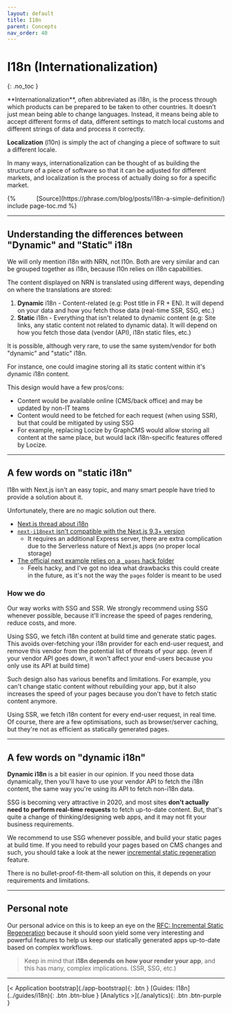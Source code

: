 ```yaml
---
layout: default
title: I18n
parent: Concepts
nav_order: 40
---
```


# I18n (Internationalization)
{: .no_toc }

<div class="code-example" markdown="1">
**Internationalization**, often abbreviated as i18n, is the process through which products can be prepared to be taken to other countries.
It doesn’t just mean being able to change languages.
Instead, it means being able to accept different forms of data, different settings to match local customs and different strings of data and process it correctly.

**Localization** (l10n) is simply the act of changing a piece of software to suit a different locale.

In many ways, internationalization can be thought of as building the structure of a piece of software so that it can be adjusted for different markets,
and localization is the process of actually doing so for a specific market.

<span style="float: right">
[Source](https://phrase.com/blog/posts/i18n-a-simple-definition/)
</span>
</div>

{% include page-toc.md %}

---

## Understanding the differences between "Dynamic" and "Static" i18n

We will only mention i18n with NRN, not l10n.
Both are very similar and can be grouped together as i18n, because l10n relies on i18n capabilities.

The content displayed on NRN is translated using different ways, depending on where the translations are stored:
1. **Dynamic** i18n - Content-related (e.g: Post title in FR + EN). It will depend on your data and how you fetch those data (real-time SSR, SSG, etc.)
1. **Static** i18n - Everything that isn't related to dynamic content (e.g: Site links, any static content not related to dynamic data).
It will depend on how you fetch those data (vendor (API), i18n static files, etc.)

It is possible, although very rare, to use the same system/vendor for both "dynamic" and "static" i18n.

For instance, one could imagine storing all its static content within it's dynamic i18n content.

This design would have a few pros/cons:
- Content would be available online (CMS/back office) and may be updated by non-IT teams
- Content would need to be fetched for each request (when using SSR), but that could be mitigated by using SSG
- For example, replacing Locize by GraphCMS would allow storing all content at the same place, but would lack i18n-specific features offered by Locize.

---

## A few words on "static i18n"

I18n with Next.js isn't an easy topic, and many smart people have tried to provide a solution about it.

Unfortunately, there are no magic solution out there.
- [Next.js thread about i18n](https://github.com/vercel/next.js/discussions/10651)
- [`next-i18next` isn't compatible with the Next.js 9.3+ version](https://github.com/isaachinman/next-i18next/issues/274)
    - It requires an additional Express server, there are extra complication due to the Serverless nature of Next.js apps (no proper local storage)
- [The official next example relies on a `_pages` hack folder](https://github.com/vercel/next.js/tree/canary/examples/with-next-translate)
    - Feels hacky, and I've got no idea what drawbacks this could create in the future, as it's not the way the `pages` folder is meant to be used

### How we do

Our way works with SSG and SSR.
We strongly recommend using SSG whenever possible, because it'll increase the speed of pages rendering, reduce costs, and more.

Using SSG, we fetch i18n content at build time and generate static pages.
This avoids over-fetching your i18n provider for each end-user request, and remove this vendor from the potential list of threats of your app.
(even if your vendor API goes down, it won't affect your end-users because you only use its API at build time)

Such design also has various benefits and limitations.
For example, you can't change static content without rebuilding your app, but it also increases the speed of your pages because you don't have to fetch static content anymore.

Using SSR, we fetch i18n content for every end-user request, in real time.
Of course, there are a few optimisations, such as browser/server caching, but they're not as efficient as statically generated pages.

---

## A few words on "dynamic i18n"

**Dynamic i18n** is a bit easier in our opinion.
If you need those data dynamically, then you'll have to use your vendor API to fetch the i18n content, the same way you're using its API to fetch non-i18n data.

SSG is becoming very attractive in 2020, and most sites **don't actually need to perform real-time requests** to fetch up-to-date content.
But, that's quite a change of thinking/designing web apps, and it may not fit your business requirements.

We recommend to use SSG whenever possible, and build your static pages at build time.
If you need to rebuild your pages based on CMS changes and such, you should take a look at the newer [incremental static regeneration](https://nextjs.org/blog/next-9-4#incremental-static-regeneration-beta) feature.

There is no bullet-proof-fit-them-all solution on this, it depends on your requirements and limitations.

---

## Personal note

Our personal advice on this is to keep an eye on the [RFC: Incremental Static Regeneration](https://github.com/vercel/next.js/discussions/11552)
because it should soon yield some very interesting and powerful features to help us keep our statically generated apps up-to-date based on complex workflows.

> Keep in mind that **i18n depends on how your render your app**, and this has many, complex implications. (SSR, SSG, etc.)

---

<div class="pagination-section">
    <span class="fs-4" markdown="1">
         [< Application bootstrap](./app-bootstrap){: .btn }
    </span>
    <span class="fs-4" markdown="1">
        [Guides: I18n](../guides/i18n){: .btn .btn-blue }
    </span>
    <span class="fs-4" markdown="1">
        [Analytics >](./analytics){: .btn .btn-purple }
    </span>
</div>

